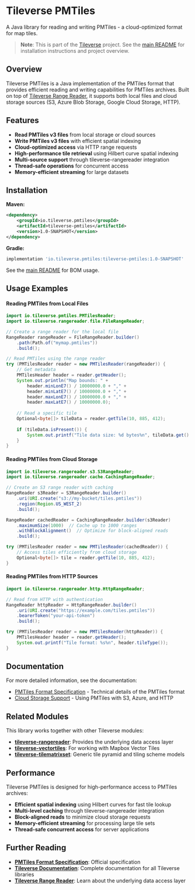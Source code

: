 # Tileverse PMTiles

A Java library for reading and writing PMTiles - a cloud-optimized format for map tiles.

> **Note**: This is part of the [Tileverse](../) project. See the [main README](../README.md) for installation instructions and project overview.

## Overview

Tileverse PMTiles is a Java implementation of the PMTiles format that provides efficient reading and writing capabilities for PMTiles archives. Built on top of [Tileverse Range Reader](../tileverse-rangereader/), it supports both local files and cloud storage sources (S3, Azure Blob Storage, Google Cloud Storage, HTTP).

## Features

- **Read PMTiles v3 files** from local storage or cloud sources
- **Write PMTiles v3 files** with efficient spatial indexing
- **Cloud-optimized access** via HTTP range requests
- **High-performance tile retrieval** using Hilbert curve spatial indexing
- **Multi-source support** through tileverse-rangereader integration
- **Thread-safe operations** for concurrent access
- **Memory-efficient streaming** for large datasets

## Installation

**Maven:**
```xml
<dependency>
    <groupId>io.tileverse.pmtiles</groupId>
    <artifactId>tileverse-pmtiles</artifactId>
    <version>1.0-SNAPSHOT</version>
</dependency>
```

**Gradle:**
```gradle
implementation 'io.tileverse.pmtiles:tileverse-pmtiles:1.0-SNAPSHOT'
```

See the [main README](../README.md#installation) for BOM usage.

## Usage Examples

#### Reading PMTiles from Local Files

```java
import io.tileverse.pmtiles.PMTilesReader;
import io.tileverse.rangereader.file.FileRangeReader;

// Create a range reader for the local file
RangeReader rangeReader = FileRangeReader.builder()
    .path(Path.of("mymap.pmtiles"))
    .build();

// Read PMTiles using the range reader
try (PMTilesReader reader = new PMTilesReader(rangeReader)) {
    // Get metadata
    PMTilesHeader header = reader.getHeader();
    System.out.println("Map bounds: " + 
        header.minLonE7() / 10000000.0 + "," + 
        header.minLatE7() / 10000000.0 + "," + 
        header.maxLonE7() / 10000000.0 + "," + 
        header.maxLatE7() / 10000000.0);
    
    // Read a specific tile
    Optional<byte[]> tileData = reader.getTile(10, 885, 412);
    
    if (tileData.isPresent()) {
        System.out.printf("Tile data size: %d bytes%n", tileData.get().length);
    }
}
```

#### Reading PMTiles from Cloud Storage

```java
import io.tileverse.rangereader.s3.S3RangeReader;
import io.tileverse.rangereader.cache.CachingRangeReader;

// Create an S3 range reader with caching
RangeReader s3Reader = S3RangeReader.builder()
    .uri(URI.create("s3://my-bucket/tiles.pmtiles"))
    .region(Region.US_WEST_2)
    .build();

RangeReader cachedReader = CachingRangeReader.builder(s3Reader)
    .maximumSize(1000)  // Cache up to 1000 ranges
    .withBlockAlignment()  // Optimize for block-aligned reads
    .build();

try (PMTilesReader reader = new PMTilesReader(cachedReader)) {
    // Access tiles efficiently from cloud storage
    Optional<byte[]> tile = reader.getTile(10, 885, 412);
}
```

#### Reading PMTiles from HTTP Sources

```java
import io.tileverse.rangereader.http.HttpRangeReader;

// Read from HTTP with authentication
RangeReader httpReader = HttpRangeReader.builder()
    .uri(URI.create("https://example.com/tiles.pmtiles"))
    .bearerToken("your-api-token")
    .build();

try (PMTilesReader reader = new PMTilesReader(httpReader)) {
    PMTilesHeader header = reader.getHeader();
    System.out.printf("Tile format: %s%n", header.tileType());
}
```

## Documentation

For more detailed information, see the documentation:

- [PMTiles Format Specification](docs/pmtiles_format_specification.md) - Technical details of the PMTiles format
- [Cloud Storage Support](docs/cloud_storage_support.md) - Using PMTiles with S3, Azure, and HTTP

## Related Modules

This library works together with other Tileverse modules:

- **[tileverse-rangereader](../tileverse-rangereader/)**: Provides the underlying data access layer
- **[tileverse-vectortiles](../tileverse-vectortiles/)**: For working with Mapbox Vector Tiles
- **[tileverse-tilematrixset](../tileverse-tilematrixset/)**: Generic tile pyramid and tiling scheme models

## Performance

Tileverse PMTiles is designed for high-performance access to PMTiles archives:

- **Efficient spatial indexing** using Hilbert curves for fast tile lookup
- **Multi-level caching** through tileverse-rangereader integration
- **Block-aligned reads** to minimize cloud storage requests
- **Memory-efficient streaming** for processing large tile sets
- **Thread-safe concurrent access** for server applications

## Further Reading

- **[PMTiles Format Specification](https://github.com/protomaps/PMTiles/blob/main/spec/v3/spec.md)**: Official specification
- **[Tileverse Documentation](https://tileverse.io)**: Complete documentation for all Tileverse libraries
- **[Tileverse Range Reader](../tileverse-rangereader/README.md)**: Learn about the underlying data access layer
